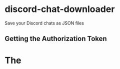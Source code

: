 # discord-chat-downloader
Save your Discord chats as JSON files


## Getting the Authorization Token
# The